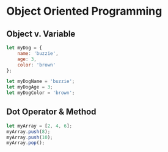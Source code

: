 # Object Oriented Programming

## Object v. Variable

```javascript
let myDog = {
	name: 'buzzie',
	age: 3,
	color: 'brown'
};
```

```javascript
let myDogName = 'buzzie';
let myDogAge = 3;
let myDogColor = 'brown';
```

## Dot Operator & Method

```javascript
let myArray = [2, 4, 6];
myArray.push(8);
myArray.push(10);
myArray.pop();
```

